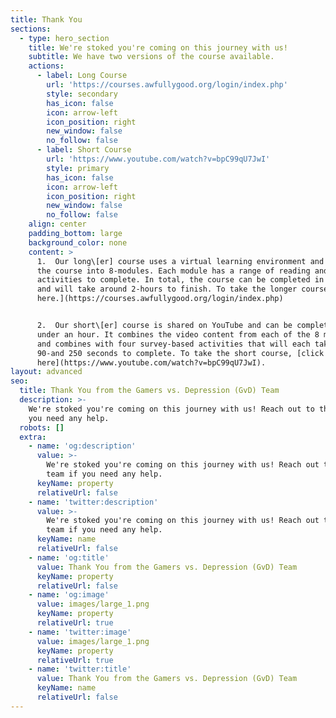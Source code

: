 ```yaml
---
title: Thank You
sections:
  - type: hero_section
    title: We're stoked you're coming on this journey with us!
    subtitle: We have two versions of the course available.
    actions:
      - label: Long Course
        url: 'https://courses.awfullygood.org/login/index.php'
        style: secondary
        has_icon: false
        icon: arrow-left
        icon_position: right
        new_window: false
        no_follow: false
      - label: Short Course
        url: 'https://www.youtube.com/watch?v=bpC99qU7JwI'
        style: primary
        has_icon: false
        icon: arrow-left
        icon_position: right
        new_window: false
        no_follow: false
    align: center
    padding_bottom: large
    background_color: none
    content: >
      1.  Our long\[er] course uses a virtual learning environment and splits
      the course into 8-modules. Each module has a range of reading and
      activities to complete. In total, the course can be completed in stages
      and will take around 2-hours to finish. To take the longer course, [click
      here.](https://courses.awfullygood.org/login/index.php)


      2.  Our short\[er] course is shared on YouTube and can be completed in
      under an hour. It combines the video content from each of the 8 modules
      and combines with four survey-based activities that will each take between
      90-and 250 seconds to complete. To take the short course, [click
      here](https://www.youtube.com/watch?v=bpC99qU7JwI).
layout: advanced
seo:
  title: Thank You from the Gamers vs. Depression (GvD) Team
  description: >-
    We're stoked you're coming on this journey with us! Reach out to the team if
    you need any help.
  robots: []
  extra:
    - name: 'og:description'
      value: >-
        We're stoked you're coming on this journey with us! Reach out to the
        team if you need any help.
      keyName: property
      relativeUrl: false
    - name: 'twitter:description'
      value: >-
        We're stoked you're coming on this journey with us! Reach out to the
        team if you need any help.
      keyName: name
      relativeUrl: false
    - name: 'og:title'
      value: Thank You from the Gamers vs. Depression (GvD) Team
      keyName: property
      relativeUrl: false
    - name: 'og:image'
      value: images/large_1.png
      keyName: property
      relativeUrl: true
    - name: 'twitter:image'
      value: images/large_1.png
      keyName: property
      relativeUrl: true
    - name: 'twitter:title'
      value: Thank You from the Gamers vs. Depression (GvD) Team
      keyName: name
      relativeUrl: false
---
```

